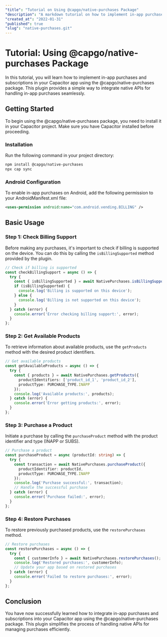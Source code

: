 ```yaml
---
"title": "Tutorial on Using @capgo/native-purchases Package"
"description": "A markdown tutorial on how to implement in-app purchases and subscriptions in a Capacitor app using the @capgo/native-purchases package."
"created_at": "2022-01-31"
"published": true
"slug": "native-purchases.git"
---
```


# Tutorial: Using @capgo/native-purchases Package

In this tutorial, you will learn how to implement in-app purchases and subscriptions in your Capacitor app using the @capgo/native-purchases package. This plugin provides a simple way to integrate native APIs for handling in-app purchases seamlessly.

## Getting Started

To begin using the @capgo/native-purchases package, you need to install it in your Capacitor project. Make sure you have Capacitor installed before proceeding.

### Installation

Run the following command in your project directory:

```bash
npm install @capgo/native-purchases
npx cap sync
```

### Android Configuration

To enable in-app purchases on Android, add the following permission to your AndroidManifest.xml file:

```xml
<uses-permission android:name="com.android.vending.BILLING" />
```

## Basic Usage

### Step 1: Check Billing Support

Before making any purchases, it's important to check if billing is supported on the device. You can do this by calling the `isBillingSupported` method provided by the plugin.

```typescript
// Check if billing is supported
const checkBillingSupport = async () => {
  try {
    const { isBillingSupported } = await NativePurchases.isBillingSupported();
    if (isBillingSupported) {
      console.log('Billing is supported on this device');
    } else {
      console.log('Billing is not supported on this device');
    }
  } catch (error) {
    console.error('Error checking billing support:', error);
  }
};
```

### Step 2: Get Available Products

To retrieve information about available products, use the `getProducts` method with the desired product identifiers.

```typescript
// Get available products
const getAvailableProducts = async () => {
  try {
    const { products } = await NativePurchases.getProducts({
      productIdentifiers: ['product_id_1', 'product_id_2'],
      productType: PURCHASE_TYPE.INAPP
    });
    console.log('Available products:', products);
  } catch (error) {
    console.error('Error getting products:', error);
  }
};
```

### Step 3: Purchase a Product

Initiate a purchase by calling the `purchaseProduct` method with the product identifier and type (INAPP or SUBS).

```typescript
// Purchase a product
const purchaseProduct = async (productId: string) => {
  try {
    const transaction = await NativePurchases.purchaseProduct({
      productIdentifier: productId,
      productType: PURCHASE_TYPE.INAPP
    });
    console.log('Purchase successful:', transaction);
    // Handle the successful purchase
  } catch (error) {
    console.error('Purchase failed:', error);
  }
};
```

### Step 4: Restore Purchases

To restore previously purchased products, use the `restorePurchases` method.

```typescript
// Restore purchases
const restorePurchases = async () => {
  try {
    const { customerInfo } = await NativePurchases.restorePurchases();
    console.log('Restored purchases:', customerInfo);
    // Update your app based on restored purchases
  } catch (error) {
    console.error('Failed to restore purchases:', error);
  }
};
```

## Conclusion

You have now successfully learned how to integrate in-app purchases and subscriptions into your Capacitor app using the @capgo/native-purchases package. This plugin simplifies the process of handling native APIs for managing purchases efficiently.